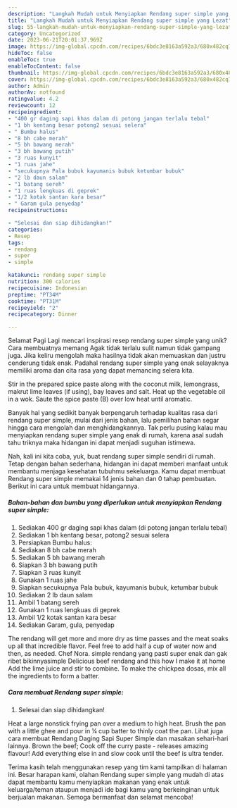 ```yaml
---
description: "Langkah Mudah untuk Menyiapkan Rendang super simple yang Lezat"
title: "Langkah Mudah untuk Menyiapkan Rendang super simple yang Lezat"
slug: 55-langkah-mudah-untuk-menyiapkan-rendang-super-simple-yang-lezat
category: Uncategorized
date: 2023-06-21T20:01:37.969Z
image: https://img-global.cpcdn.com/recipes/6bdc3e8163a592a3/680x482cq70/rendang-super-simple-foto-resep-utama.jpg
hideToc: false
enableToc: true
enableTocContent: false
thumbnail: https://img-global.cpcdn.com/recipes/6bdc3e8163a592a3/680x482cq70/rendang-super-simple-foto-resep-utama.jpg
cover: https://img-global.cpcdn.com/recipes/6bdc3e8163a592a3/680x482cq70/rendang-super-simple-foto-resep-utama.jpg
author: Admin
authorAv: notfound
ratingvalue: 4.2
reviewcount: 12
recipeingredient:
- "400 gr daging sapi khas dalam di potong jangan terlalu tebal"
- "1 bh kentang besar potong2 sesuai selera"
- " Bumbu halus"
- "8 bh cabe merah"
- "5 bh bawang merah"
- "3 bh bawang putih"
- "3 ruas kunyit"
- "1 ruas jahe"
- "secukupnya Pala bubuk kayumanis bubuk ketumbar bubuk"
- "2 lb daun salam"
- "1 batang sereh"
- "1 ruas lengkuas di geprek"
- "1/2 kotak santan kara besar"
- " Garam gula penyedap"
recipeinstructions:

- "Selesai dan siap dihidangkan!"
categories:
- Resep
tags:
- rendang
- super
- simple

katakunci: rendang super simple 
nutrition: 300 calories
recipecuisine: Indonesian
preptime: "PT34M"
cooktime: "PT31M"
recipeyield: "2"
recipecategory: Dinner

---
```



Selamat Pagi Lagi mencari inspirasi resep rendang super simple yang unik? Cara membuatnya memang Agak tidak terlalu sulit namun tidak gampang juga. Jika keliru mengolah maka hasilnya tidak akan memuaskan dan justru cenderung tidak enak. Padahal rendang super simple yang enak selayaknya memiliki aroma dan cita rasa yang dapat memancing selera kita.


Stir in the prepared spice paste along with the coconut milk, lemongrass, makrut lime leaves (if using), bay leaves and salt. Heat up the vegetable oil in a wok. Saute the spice paste (B) over low heat until aromatic.

Banyak hal yang sedikit banyak berpengaruh terhadap kualitas rasa dari rendang super simple, mulai dari jenis bahan, lalu pemilihan bahan segar hingga cara mengolah dan menghidangkannya. Tak perlu pusing kalau mau menyiapkan rendang super simple yang enak di rumah, karena asal sudah tahu triknya maka hidangan ini dapat menjadi suguhan istimewa.


Nah, kali ini kita coba, yuk, buat rendang super simple sendiri di rumah. Tetap dengan bahan sederhana, hidangan ini dapat memberi manfaat untuk membantu menjaga kesehatan tubuhmu sekeluarga. Kamu dapat membuat Rendang super simple memakai 14 jenis bahan dan 0 tahap pembuatan. Berikut ini cara untuk membuat hidangannya.

<!--inarticleads1-->

##### Bahan-bahan dan bumbu yang diperlukan untuk menyiapkan Rendang super simple:

1. Sediakan 400 gr daging sapi khas dalam (di potong jangan terlalu tebal)
1. Sediakan 1 bh kentang besar, potong2 sesuai selera
1. Persiapkan  Bumbu halus:
1. Sediakan 8 bh cabe merah
1. Sediakan 5 bh bawang merah
1. Siapkan 3 bh bawang putih
1. Siapkan 3 ruas kunyit
1. Gunakan 1 ruas jahe
1. Siapkan secukupnya Pala bubuk, kayumanis bubuk, ketumbar bubuk
1. Sediakan 2 lb daun salam
1. Ambil 1 batang sereh
1. Gunakan 1 ruas lengkuas di geprek
1. Ambil 1/2 kotak santan kara besar
1. Sediakan  Garam, gula, penyedap


The rendang will get more and more dry as time passes and the meat soaks up all that incredible flavor. Feel free to add half a cup of water now and then, as needed. Chef Nora. simple rendang yang pasti super enak dan gak ribet bikinnyasimple Delicious beef rendang and this how I make it at home Add the lime juice and stir to combine. To make the chickpea dosas, mix all the ingredients to form a batter. 

<!--inarticleads2-->

##### Cara membuat Rendang super simple:


1. Selesai dan siap dihidangkan!

Heat a large nonstick frying pan over a medium to high heat. Brush the pan with a little ghee and pour in ¼ cup batter to thinly coat the pan. Lihat juga cara membuat Rendang Daging Sapi Super Simple dan masakan sehari-hari lainnya. Brown the beef; Cook off the curry paste - releases amazing flavour! Add everything else in and slow cook until the beef is ultra tender. 

Terima kasih telah menggunakan resep yang tim kami tampilkan di halaman ini. Besar harapan kami, olahan Rendang super simple yang mudah di atas dapat membantu kamu menyiapkan makanan yang enak untuk keluarga/teman ataupun menjadi ide bagi kamu yang berkeinginan untuk berjualan makanan. Semoga bermanfaat dan selamat mencoba!
